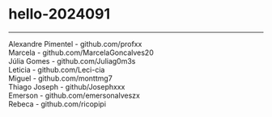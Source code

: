 # hello-2024091
------------------
Alexandre Pimentel - github.com/profxx
<br>
Marcela - github.com/MarcelaGoncalves20
<br>
Júlia Gomes - github.com/Juliag0m3s
<br>
Leticia - github.com/Leci-cia
<br>
Miguel - github.com/monttmg7
<br>
Thiago Joseph - github/Josephxxx
<br>
Emerson - github.com/emersonalveszx
<br>
Rebeca - github.com/ricopipi
